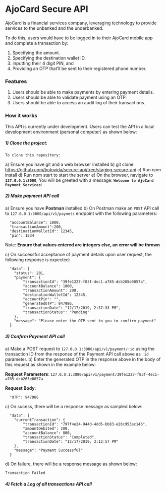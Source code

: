 # AjoCard Secure API

AjoCard is a financial services company, leveraging technology to provide services to the unbanked and the underbanked.

To do this, users would have to be logged in to their AjoCard mobile app
and complete a transaction by:
1. Specifying the amount.
2. Specifying the destination wallet ID.
3. Inputting their 4 digit PIN, and
4. Providing an OTP that’ll be sent to their registered phone number.


### Features

1. Users should be able to make payments by entering payment details.
2. Users should be able to validate payment using an OTP.
3. Users should be able to access an audit log of their transactions. 


### How it works

This API is currently under development. Users can test the API in a local development environment (personal computer) as shown below:

##### 1) Clone the project:

    To clone this repository: 

  a) Ensure you have git and a web browser installed
  b) git clone https://github.com/botovida/secure-api/tree/staging-secure-api
  c) Run npm install
  d) Run npm start to start the server
  e) On the browser, navigate to **``127.0.0.1:3000``**; You will be greeted with a message: **``Welcome to AjoCard Payment Services!``**

##### 2) Make payment API call
a) Ensure you have **Postman** installed
b) On Postman make an ``POST`` API call to ``127.0.0.1:3000/api/v1/paymets`` endpoint with the following parameters:

```
  "accountBalance": 1000,
  "transactionAmount":200,
  "destinationWalletId": 12345,
  "pin": 1234
```

Note: **Ensure that values entered are integers else, an error will be thrown**

c) On successful acceptance of payment details upon user request, the following response is expected:
```
  "data": {
    "status": 201,
    "payment": {
        "transactionId": "39fe1227-f83f-4ec1-a785-dcb265e0057a",
        "accountBalance": 1000,
        "transactionAmount": 200,
        "destinationWalletId": 12345,
        "accountPin": "",
        "generatedOTP": 947986,
        "transactionDate": "12/17/2019, 2:37:33 PM",
        "transactionStatus": "Pending"
    },
    "message": "Please enter the OTP sent to you to confirm payment"
  }
```

##### 3) Confirm Payment API call

a) Make a POST request to ``127.0.0.1:3000/api/v1/payment/:id`` using the transaction ID from the response of the Payment API call above as ``:id`` parameter.
b) Enter the generated OTP in the response above in the body of this request as shown in the example below:

**Request Parameters**:
``127.0.0.1:3000/api/v1/payment/39fe1227-f83f-4ec1-a785-dcb265e0057a``

**Request Body**:
```
  "OTP": 947986
```

c) On sucess, there will be a response message as sampled below:
```
  "data": {
    "currentTransaction": {
        "transactionId": "797f4e24-944d-4dd5-bb83-e26c953ec146",
        "amountDebited": 200,
        "accountBalance": 800,
        "transactionStatus": "Completed",
        "transactionDate": "12/17/2019, 3:12:57 PM"
    },
    "message": "Payment Successful"
  }
```

d) On failure, there will be a response message as shown below:
``` 
Transaction Failed
```

##### 4) Fetch a Log of all transactions API call
